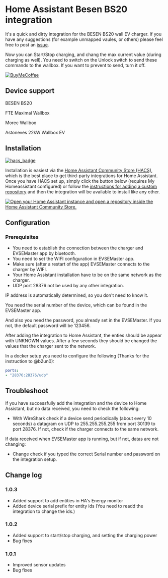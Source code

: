 # Home Assistant Besen BS20 integration 

It's a quick and dirty integration for the BESEN BS20 wall EV charger.
If you have any suggestions (for example unmapped vaules, or others) please
feel free to post an [issue](https://github.com/sustainabledeveloper/bs20/issues).

Now you can Start/Stop charging, and chang the max current value (during charging as well).
You need to switch on the Unlock switch to send these commands to the wallbox. If you want to prevent to send, turn it off. 

[![BuyMeCoffee](https://www.buymeacoffee.com/assets/img/custom_images/orange_img.png)](https://buymeacoffee.com/schy)

## Device support
BESEN BS20

FTE Maximal Wallbox

Morec Wallbox

Astoneves 22kW Wallbox EV


## Installation

[![hacs_badge](https://img.shields.io/badge/HACS-Custom-orange.svg?style=for-the-badge)](https://github.com/hacs/integration)

Installation is easiest via the [Home Assistant Community Store
(HACS)](https://hacs.xyz/), which is the best place to get third-party
integrations for Home Assistant. Once you have HACS set up, simply click the button below (requires My Homeassistant configured) or
follow the [instructions for adding a custom
repository](https://hacs.xyz/docs/faq/custom_repositories) and then
the integration will be available to install like any other.

[![Open your Home Assistant instance and open a repository inside the Home Assistant Community Store.](https://my.home-assistant.io/badges/hacs_repository.svg)](https://my.home-assistant.io/redirect/hacs_repository/?owner=sustainabledeveloper&repository=bs20&category=integration)

## Configuration

### Prerequisites
- You need to establish the connection between the charger and EVSEMaster app by bluetooth.
- You need to set the WIFI configuration in EVSEMaster app.
- Make sure (after a restart of the app) EVSEMaster connects to the charger by WIFI.
- Your Home Assistant installation have to be on the same network as the charger.
- UDP port 28376 not be used by any other integration.

IP address is automatically determined, so you don't need to know it.

You need the serial number of the device, which can be found in the EVSEMaster app.

And also you need the password, you already set in the EVSEMaster. If you not, the default password will be 123456.

After adding the integration to Home Assistant, the enties should be appear with UNKNOWN values. After a few seconds they should be changed the values that the charger sent to the network.

In a docker setup you need to configure the following (Thanks for the instruction to @b2un0):

```yaml
ports:
- "28376:28376/udp"
```

## Troubleshoot

If you have successfully add the integration and the device to Home Assistant, but no data received, you need to check the following:
- With WireShark check if a device send periodically (about every 10 seconds) a datagram on UDP to 255.255.255.255 from port 30139 to port 28376. If not, check if the charger connects to the same network.

If data received when EVSEMaster app is running, but if not, datas are not changing:
- Change check if you typed the correct Serial number and password on the integration setup.


## Change log
### 1.0.3
- Added support to add entities in HA's Energy monitor
- Added device serial prefix for entity ids (You need to readd the integration to change the ids.)

### 1.0.2
- Added support to start/stop charging, and setting the charging power
- Bug fixes

### 1.0.1
- Improved sensor updates
- Bug fixes